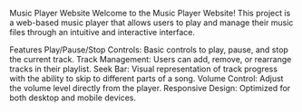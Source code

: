 Music Player Website
Welcome to the Music Player Website! This project is a web-based music player that allows users to play and manage their music files through an intuitive and interactive interface.

Features
Play/Pause/Stop Controls: Basic controls to play, pause, and stop the current track.
Track Management: Users can add, remove, or rearrange tracks in their playlist.
Seek Bar: Visual representation of track progress with the ability to skip to different parts of a song.
Volume Control: Adjust the volume level directly from the player.
Responsive Design: Optimized for both desktop and mobile devices.
